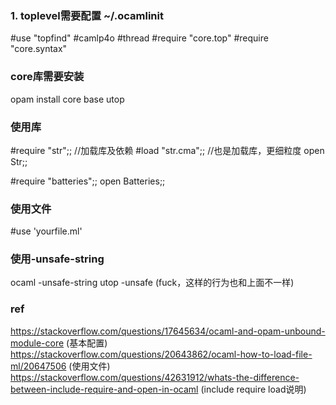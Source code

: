 ### 1. toplevel需要配置 ~/.ocamlinit

#use "topfind"
#camlp4o
#thread
#require "core.top"
#require "core.syntax"

### core库需要安装
opam install core base utop

### 使用库
#require "str";; //加载库及依赖
#load "str.cma";; //也是加载库，更细粒度
open Str;;


#require "batteries";;
open Batteries;;
### 使用文件
#use 'yourfile.ml'

### 使用-unsafe-string
ocaml -unsafe-string
utop -unsafe (fuck，这样的行为也和上面不一样)

### ref
https://stackoverflow.com/questions/17645634/ocaml-and-opam-unbound-module-core (基本配置)
https://stackoverflow.com/questions/20643862/ocaml-how-to-load-file-ml/20647506 (使用文件)
https://stackoverflow.com/questions/42631912/whats-the-difference-between-include-require-and-open-in-ocaml (include require load说明)